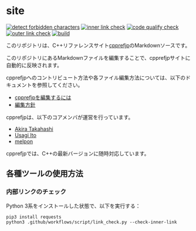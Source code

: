 site
====

[![detect forbidden characters](https://github.com/cpprefjp/site/workflows/detect%20forbidden%20characters/badge.svg)](https://github.com/cpprefjp/site/actions/workflows/detect_forbidden_characters.yml)
[![inner link check](https://github.com/cpprefjp/site/workflows/inner%20link%20check/badge.svg)](https://github.com/cpprefjp/site/actions/workflows/inner_link_check.yml)
[![code qualify check](https://github.com/cpprefjp/site/workflows/code%20qualify%20check/badge.svg)](https://github.com/cpprefjp/site/actions/workflows/code_qualify_check.yml)
[![outer link check](https://github.com/cpprefjp/site/workflows/outer%20link%20check/badge.svg)](https://github.com/cpprefjp/site/actions/workflows/outer_link_check.yml)
[![build](https://github.com/cpprefjp/site/workflows/build/badge.svg)](https://github.com/cpprefjp/site/actions/workflows/build.yml)

このリポジトリは、C++リファレンスサイト[cpprefjp](https://cpprefjp.github.io/)のMarkdownソースです。

このリポジトリにあるMarkdownファイルを編集することで、cpprefjpサイトに自動的に反映されます。


cpprefjpへのコントリビュート方法や各ファイル編集方法については、以下のドキュメントを参照してください。

* [cpprefjpを編集するには](start_editing.md)
* [編集方針](edit_policy.md)


cpprefjpは、以下のコアメンバが運営を行っています。
* [Akira Takahashi](https://github.com/faithandbrave/)
* [Usagi Ito](https://github.com/usagi)
* [melpon](https://github.com/melpon)


cpprefjpでは、C++の最新バージョンに随時対応しています。


## 各種ツールの使用方法
### 内部リンクのチェック
Python 3系をインストールした状態で、以下を実行する：

```
pip3 install requests
python3 .github/workflows/script/link_check.py --check-inner-link
```

